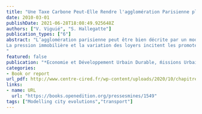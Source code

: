 ```yaml
---
title: "Une Taxe Carbone Peut-Elle Rendre l'agglomération Parisienne plus Dense?"
date: 2010-03-01
publishDate: 2021-06-28T18:08:49.925648Z
authors: ["V. Viguié", "S. Hallegatte"]
publication_types: ["6"]
abstract: "L’agglomération parisienne peut être bien décrite par un modèle mono-centrique. A partir de ce modèle, nous étudions l’impact d’une taxe carbone de 100€/tonne de CO2, intégralement redistribuée aux ménages.
La pression immobilière et la variation des loyers incitent les promoteurs immobiliers à augmenter la densité de l’agglomération, en construisant plus en centre-ville. La densification obtenue est cependant limitée, avec une réduction finale de la distance moyenne des ménages au centre de Paris d’au maximum 10 % (soit environ 1 700 m) par rapport à la situation initiale, et ce dans le cas extrême où l’on néglige de nombreux phénomènes comme le transfert modal ou le progrès technologique, qui limitent en pratique l’effet de la taxe. Ceci suggère qu’une taxe carbone seule n’aura pas grand effet sur cette distance moyenne : en vue d’agir sur cette dernière, la taxe ne doit pas être substituée aux autres mesures possibles, comme la taxe foncière différenciée, des investissements publics dans les transports et le bâti, ou la régulation et l’usage de plans d'occupation des sols par exemple.
"
featured: false
publication: "*Economie et Développement Urbain Durable, ḿissions Urbaines : Inventaires et Politiques Publiques*"
categories:
- Book or report
url_pdf: http://www.centre-cired.fr/wp-content/uploads/2020/10/chapitre_viguie-2.pdf
links:
- name: URL
  url: "https://books.openedition.org/pressesmines/1549"
tags: ["Modelling city evolutions","transport"]
---
```


